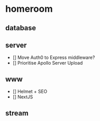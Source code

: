 # homeroom

## database

## server

- [] Move Auth0 to Express middleware?
- [] Prioritise Apollo Server Upload

## www

- [] Helmet + SEO
- [] NextJS

## stream
